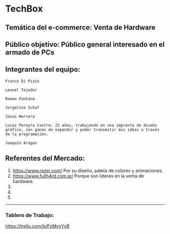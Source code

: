 # **TechBox**

## **Temática del e-commerce:** Venta de Hardware

## **Público objetivo:** Público general interesado en el armado de PCs

## **Integrantes del equipo:**
```
Franco Di Pizio

Leonel Tejedor

Roman Fontana

Jorgelina Schaf

Jesus Herrera

Lucas Pereyra Castro: 22 años, trabajando en una imprenta de diseño gráfico, con ganas de expandir y poder transmitir mis ideas a través de la programación.

Joaquin Aragon
```

## Referentes del Mercado:
1. https://www.razer.com/ Por su diseño, paleta de colores y animaciones.
2. https://www.fullh4rd.com.ar/ Porque son lideres en la venta de hardware.
3. 
4.
5.

--- 

### Tablero de Trabajo:
https://trello.com/b/PzMnyYxB
